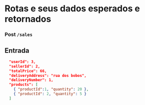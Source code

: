 # Rotas e seus dados esperados e retornados

### Post `/sales`

## Entrada

```json
  "userId": 3,
  "sellerId": 2,
  "totalPrice": 66,
  "deliveryAddress": "rua dos bobos",
  "deliveryNumber": 1,
  "products": [
    { "productId":1, "quantity": 20 },
    { "productId": 2, "quantity": 5 }
  ]
```